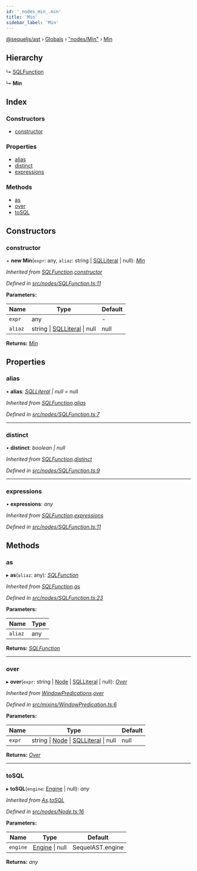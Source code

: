 ```yaml
---
id: '_nodes_min_.min'
title: 'Min'
sidebar_label: 'Min'
---
```


[@sequeljs/ast](../index.md) › [Globals](../globals.md) ›
["nodes/Min"](../modules/_nodes_min_.md) › [Min](_nodes_min_.min.md)

## Hierarchy

↳ [SQLFunction](_nodes_sqlfunction_.sqlfunction.md)

↳ **Min**

## Index

### Constructors

- [constructor](_nodes_min_.min.md#constructor)

### Properties

- [alias](_nodes_min_.min.md#alias)
- [distinct](_nodes_min_.min.md#distinct)
- [expressions](_nodes_min_.min.md#expressions)

### Methods

- [as](_nodes_min_.min.md#as)
- [over](_nodes_min_.min.md#over)
- [toSQL](_nodes_min_.min.md#tosql)

## Constructors

### constructor

\+ **new Min**(`expr`: any, `aliaz`: string |
[SQLLiteral](_nodes_sqlliteral_.sqlliteral.md) | null):
_[Min](_nodes_min_.min.md)_

_Inherited from
[SQLFunction](_nodes_sqlfunction_.sqlfunction.md).[constructor](_nodes_sqlfunction_.sqlfunction.md#constructor)_

_Defined in
[src/nodes/SQLFunction.ts:11](https://github.com/sequeljs/ast/blob/aa0ef0f/src/nodes/SQLFunction.ts#L11)_

**Parameters:**

| Name    | Type                                                                     | Default |
| ------- | ------------------------------------------------------------------------ | ------- |
| `expr`  | any                                                                      | -       |
| `aliaz` | string &#124; [SQLLiteral](_nodes_sqlliteral_.sqlliteral.md) &#124; null | null    |

**Returns:** _[Min](_nodes_min_.min.md)_

## Properties

### alias

• **alias**: _[SQLLiteral](_nodes_sqlliteral_.sqlliteral.md) | null_ = null

_Inherited from
[SQLFunction](_nodes_sqlfunction_.sqlfunction.md).[alias](_nodes_sqlfunction_.sqlfunction.md#alias)_

_Defined in
[src/nodes/SQLFunction.ts:7](https://github.com/sequeljs/ast/blob/aa0ef0f/src/nodes/SQLFunction.ts#L7)_

---

### distinct

• **distinct**: _boolean | null_

_Inherited from
[SQLFunction](_nodes_sqlfunction_.sqlfunction.md).[distinct](_nodes_sqlfunction_.sqlfunction.md#distinct)_

_Defined in
[src/nodes/SQLFunction.ts:9](https://github.com/sequeljs/ast/blob/aa0ef0f/src/nodes/SQLFunction.ts#L9)_

---

### expressions

• **expressions**: _any_

_Inherited from
[SQLFunction](_nodes_sqlfunction_.sqlfunction.md).[expressions](_nodes_sqlfunction_.sqlfunction.md#expressions)_

_Defined in
[src/nodes/SQLFunction.ts:11](https://github.com/sequeljs/ast/blob/aa0ef0f/src/nodes/SQLFunction.ts#L11)_

## Methods

### as

▸ **as**(`aliaz`: any): _[SQLFunction](_nodes_sqlfunction_.sqlfunction.md)_

_Inherited from
[SQLFunction](_nodes_sqlfunction_.sqlfunction.md).[as](_nodes_sqlfunction_.sqlfunction.md#as)_

_Defined in
[src/nodes/SQLFunction.ts:23](https://github.com/sequeljs/ast/blob/aa0ef0f/src/nodes/SQLFunction.ts#L23)_

**Parameters:**

| Name    | Type |
| ------- | ---- |
| `aliaz` | any  |

**Returns:** _[SQLFunction](_nodes_sqlfunction_.sqlfunction.md)_

---

### over

▸ **over**(`expr`: string | [Node](_nodes_node_.node.md) |
[SQLLiteral](_nodes_sqlliteral_.sqlliteral.md) | null):
_[Over](_nodes_over_.over.md)_

_Inherited from
[WindowPredications](_mixins_windowpredication_.windowpredications.md).[over](_mixins_windowpredication_.windowpredications.md#over)_

_Defined in
[src/mixins/WindowPredication.ts:6](https://github.com/sequeljs/ast/blob/aa0ef0f/src/mixins/WindowPredication.ts#L6)_

**Parameters:**

| Name   | Type                                                                                                         | Default |
| ------ | ------------------------------------------------------------------------------------------------------------ | ------- |
| `expr` | string &#124; [Node](_nodes_node_.node.md) &#124; [SQLLiteral](_nodes_sqlliteral_.sqlliteral.md) &#124; null | null    |

**Returns:** _[Over](_nodes_over_.over.md)_

---

### toSQL

▸ **toSQL**(`engine`: [Engine](../interfaces/_interfaces_engine_.engine.md) |
null): _any_

_Inherited from [As](_nodes_as_.as.md).[toSQL](_nodes_as_.as.md#tosql)_

_Defined in
[src/nodes/Node.ts:16](https://github.com/sequeljs/ast/blob/aa0ef0f/src/nodes/Node.ts#L16)_

**Parameters:**

| Name     | Type                                                              | Default          |
| -------- | ----------------------------------------------------------------- | ---------------- |
| `engine` | [Engine](../interfaces/_interfaces_engine_.engine.md) &#124; null | SequelAST.engine |

**Returns:** _any_
